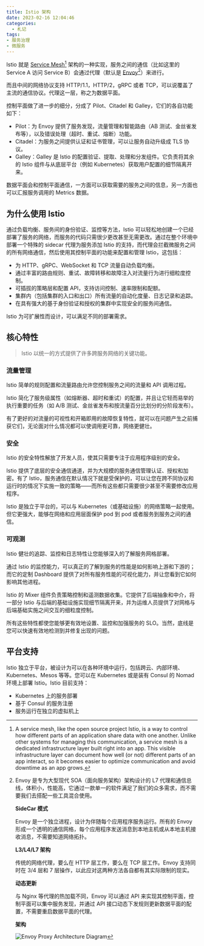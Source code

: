 ```yaml
---
title: Istio 架构
date: 2023-02-16 12:04:46
categories: 
  - 札记
tags: 
- 服务治理
- 微服务
---
```

Istio 就是 [Service Mesh](/note-service-mesh)[^1] 架构的一种实现，服务之间的通信（比如这里的 Service A 访问 Service B）会通过代理（默认是 [Envoy](https://icloudnative.io/envoy-handbook/)[^2]）来进行。


[^2]: Envoy 是专为大型现代 SOA（面向服务架构）架构设计的 L7 代理和通信总线，体积小，性能高，它通过一款单一的软件满足了我们的众多需求，而不需要我们去搭配一些工具混合使用。

    **SideCar 模式**

    Envoy 是一个独立进程，设计为伴随每个应用程序服务运行。所有的 Envoy 形成一个透明的通信网格，每个应用程序发送消息到本地主机或从本地主机接收消息，不需要知道网络拓扑。

    **L3/L4/L7 架构**

    传统的网络代理，要么在 HTTP 层工作，要么在 TCP 层工作。Envoy 支持同时在 3/4 层和 7 层操作，以此应对这两种方法各自都有其实际限制的现实。

    **动态更新**

    与 Nginx 等代理的热加载不同，Envoy 可以通过 API 来实现其控制平面，控制平面可以集中服务发现，并通过 API 接口动态下发规则更新数据平面的配置，不需要重启数据平面的代理。

    **架构**

    ![Envoy Proxy Architecture Diagram](https://jsdelivr.icloudnative.io/gh/yangchuansheng/imghosting/img/20200504160047.png)

[^1]: A service mesh, like the open source project Istio, is a way to control how different parts of an application share data with one another. Unlike other systems for managing this communication, a service mesh is a dedicated infrastructure layer built right into an app. This visible infrastructure layer can document how well (or not) different parts of an app interact, so it becomes easier to optimize communication and avoid downtime as an app grows.

<!-- more -->

而且中间的网络协议支持 HTTP/1.1，HTTP/2，gRPC 或者 TCP，可以说覆盖了主流的通信协议。代理这一层，称之为数据平面。

控制平面做了进一步的细分，分成了 Pilot、Citadel 和 Galley，它们的各自功能如下：

* Pilot：为 Envoy 提供了服务发现，流量管理和智能路由（AB 测试、金丝雀发布等），以及错误处理（超时、重试、熔断）功能。
* Citadel：为服务之间提供认证和证书管理，可以让服务自动升级成 TLS 协议。
* Galley：Galley 是 Istio 的配置验证、提取、处理和分发组件。它负责将其余的 Istio 组件与从底层平台（例如 Kubernetes）获取用户配置的细节隔离开来。

数据平面会和控制平面通信，一方面可以获取需要的服务之间的信息，另一方面也可以汇报服务调用的 Metrics 数据。

## 为什么使用 Istio

通过负载均衡、服务间的身份验证、监控等方法，Istio 可以轻松地创建一个已经部署了服务的网络，而服务的代码只需很少更改甚至无需更改。通过在整个环境中部署一个特殊的 sidecar 代理为服务添加 Istio 的支持，而代理会拦截微服务之间的所有网络通信，然后使用其控制平面的功能来配置和管理 Istio，这包括：

* 为 HTTP、gRPC、WebSocket 和 TCP 流量自动负载均衡。
* 通过丰富的路由规则、重试、故障转移和故障注入对流量行为进行细粒度控制。
* 可插拔的策略层和配置 API，支持访问控制、速率限制和配额。
* 集群内（包括集群的入口和出口）所有流量的自动化度量、日志记录和追踪。
* 在具有强大的基于身份验证和授权的集群中实现安全的服务间通信。

Istio 为可扩展性而设计，可以满足不同的部署需求。

## 核心特性

> Istio 以统一的方式提供了许多跨服务网络的关键功能。

### 流量管理

Istio 简单的规则配置和流量路由允许您控制服务之间的流量和 API 调用过程。

Istio 简化了服务级属性（如熔断器、超时和重试）的配置，并且让它轻而易举的执行重要的任务（如 A/B 测试、金丝雀发布和按流量百分比划分的分阶段发布）。

有了更好的对流量的可视性和开箱即用的故障恢复特性，就可以在问题产生之前捕获它们，无论面对什么情况都可以使调用更可靠，网络更健壮。

### 安全

Istio 的安全特性解放了开发人员，使其只需要专注于应用程序级别的安全。

Istio 提供了底层的安全通信通道，并为大规模的服务通信管理认证、授权和加密。有了 Istio，服务通信在默认情况下就是受保护的，可以让您在跨不同协议和运行时的情况下实施一致的策略——而所有这些都只需要很少甚至不需要修改应用程序。

Istio 是独立于平台的，可以与 Kubernetes（或基础设施）的网络策略一起使用。但它更强大，能够在网络和应用层面保护 pod 到 pod 或者服务到服务之间的通信。

### 可观测

Istio 健壮的追踪、监控和日志特性让您能够深入的了解服务网格部署。

通过 Istio 的监控能力，可以真正的了解到服务的性能是如何影响上游和下游的；而它的定制 Dashboard 提供了对所有服务性能的可视化能力，并让您看到它如何影响其他进程。

Istio 的 Mixer 组件负责策略控制和遥测数据收集。它提供了后端抽象和中介，将一部分 Istio 与后端的基础设施实现细节隔离开来，并为运维人员提供了对网格与后端基础实施之间交互的细粒度控制。

所有这些特性都使您能够更有效地设置、监控和加强服务的 SLO。当然，底线是您可以快速有效地检测到并修复出现的问题。

## 平台支持

Istio 独立于平台，被设计为可以在各种环境中运行，包括跨云、内部环境、Kubernetes、Mesos 等等。您可以在 Kubernetes 或是装有 Consul 的 Nomad 环境上部署 Istio。Istio 目前支持：

* Kubernetes 上的服务部署
* 基于 Consul 的服务注册
* 服务运行在独立的虚拟机上
